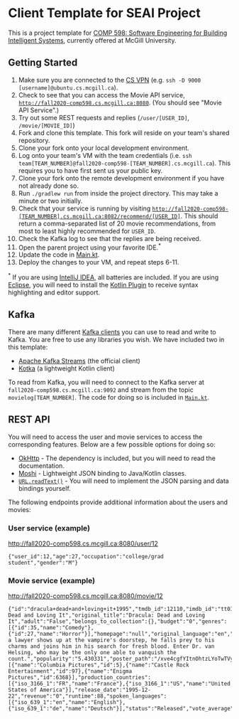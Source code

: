 # Client Template for SEAI Project

This is a project template for [COMP 598: Software Engineering for Building Intelligent Systems](https://github.com/jin-guo/COMP598_Fall2020), currently offered at McGill University.

## Getting Started

1. Make sure you are connected to the [CS VPN](https://www.cs.mcgill.ca/docs/remote/dynamic/) (e.g. `ssh -D 9000 [username]@ubuntu.cs.mcgill.ca`).
2. Check to see that you can access the Movie API service, [`http://fall2020-comp598.cs.mcgill.ca:8080`](http://fall2020-comp598.cs.mcgill.ca:8080). (You should see "Movie API Service".)
3. Try out some REST requests and replies (`/user/[USER_ID]`, `/movie/[MOVIE_ID]`)
4. Fork and clone this template. This fork will reside on your team's shared repository.
5. Clone your fork onto your local development environment.
6. Log onto your team's VM with the team credentials (i.e. `ssh team[TEAM_NUMBER]@fall2020-comp598-[TEAM_NUMBER].cs.mcgill.ca`). This requires you to have first sent us your public key.
7. Clone your fork onto the remote development environment if you have not already done so.
8. Run `./gradlew run` from inside the project directory. This may take a minute or two initially.
9. Check that your service is running by visiting [`http://fall2020-comp598-[TEAM_NUMBER].cs.mcgill.ca:8082/recommend/[USER_ID]`](http://fall2020-comp598-[TEAM_NUMBER].cs.mcgill.ca:8082/recommend/[USER_ID]). This should return a comma-separated list of 20 movie recommendations, from most to least highly recommended for `USER_ID`.
10. Check the Kafka log to see that the replies are being received.
11. Open the parent project using your favorite IDE.<sup>*</sup>
12. Update the code in [Main.kt](/src/main/kotlin/Main.kt).
13. Deploy the changes to your VM, and repeat steps 6-11.

<sup>*</sup> If you are using [IntelliJ IDEA](https://www.jetbrains.com/community/education/#students), all batteries are included. If you are using [Eclipse](https://www.eclipse.org/ide), you will need to install the [Kotlin Plugin](https://marketplace.eclipse.org/content/kotlin-plugin-eclipse) to receive syntax highlighting and editor support.

## Kafka

There are many different [Kafka clients](https://docs.confluent.io/current/clients/index.html) you can use to read and write to Kafka. You are free to use any libraries you wish. We have included two in this template:

* [Apache Kafka Streams](https://kafka.apache.org/documentation/streams/) (the official client)
* [Kotka](https://github.com/blueanvil/kotka/) (a lightweight Kotlin client)

To read from Kafka, you will need to connect to the Kafka server at `fall2020-comp598.cs.mcgill.ca:9092` and stream from the topic `movielog[TEAM_NUMBER]`. The code for doing so is included in [`Main.kt`](/src/main/kotlin/Main.kt).

## REST API

You will need to access the user and movie services to access the corresponding features. Below are a few possible options for doing so:

* [OkHttp](https://github.com/square/okhttp) - The dependency is included, but you will need to read the documentation.
* [Moshi](https://github.com/square/moshi) - Lightweight JSON binding to Java/Kotlin classes.
* [`URL.readText()`](https://kotlinlang.org/api/latest/jvm/stdlib/kotlin.io/java.net.-u-r-l/read-text.html) - You will need to implement the JSON parsing and data bindings yourself.

The following endpoints provide additional information about the users and movies:

### User service (example)

http://fall2020-comp598.cs.mcgill.ca:8080/user/12

`{"user_id":12,"age":27,"occupation":"college/grad student","gender":"M"}`

### Movie service (example)

http://fall2020-comp598.cs.mcgill.ca:8080/movie/12

```
{"id":"dracula+dead+and+loving+it+1995","tmdb_id":12110,"imdb_id":"tt0112896","title":"Dracula: Dead and Loving It","original_title":"Dracula: Dead and Loving It","adult":"False","belongs_to_collection":{},"budget":"0","genres":[{"id":35,"name":"Comedy"},{"id":27,"name":"Horror"}],"homepage":"null","original_language":"en","overview":"When a lawyer shows up at the vampire's doorstep, he falls prey to his charms and joins him in his search for fresh blood. Enter Dr. van Helsing, who may be the only one able to vanquish the count.","popularity":"5.430331","poster_path":"/xve4cgfYItnOhtzLYoTwTVy5FGr.jpg","production_companies":[{"name":"Columbia Pictures","id":5},{"name":"Castle Rock Entertainment","id":97},{"name":"Enigma Pictures","id":6368}],"production_countries":[{"iso_3166_1":"FR","name":"France"},{"iso_3166_1":"US","name":"United States of America"}],"release_date":"1995-12-22","revenue":"0","runtime":88,"spoken_languages":[{"iso_639_1":"en","name":"English"},{"iso_639_1":"de","name":"Deutsch"}],"status":"Released","vote_average":"5.7","vote_count":"210"}
```
